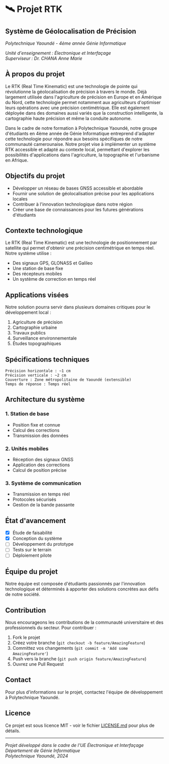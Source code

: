 # 🛰️ Projet RTK 
## Système de Géolocalisation de Précision
*Polytechnique Yaoundé - 4ème année Génie Informatique*

*Unité d'enseignement : Électronique et Interfaçage*  
*Superviseur : Dr. CHANA Anne Marie*

## À propos du projet
Le RTK (Real Time Kinematic) est une technologie de pointe qui révolutionne la géolocalisation de précision à travers le monde. Déjà largement utilisée dans l'agriculture de précision en Europe et en Amérique du Nord, cette technologie permet notamment aux agriculteurs d'optimiser leurs opérations avec une précision centimétrique. Elle est également déployée dans des domaines aussi variés que la construction intelligente, la cartographie haute précision et même la conduite autonome.

Dans le cadre de notre formation à Polytechnique Yaoundé, notre groupe d'étudiants en 4ème année de Génie Informatique entreprend d'adapter cette technologie pour répondre aux besoins spécifiques de notre communauté camerounaise. Notre projet vise à implémenter un système RTK accessible et adapté au contexte local, permettant d'explorer les possibilités d'applications dans l'agriculture, la topographie et l'urbanisme en Afrique.

## Objectifs du projet
* Développer un réseau de bases GNSS accessible et abordable
* Fournir une solution de géolocalisation précise pour les applications locales
* Contribuer à l'innovation technologique dans notre région
* Créer une base de connaissances pour les futures générations d'étudiants

## Contexte technologique
Le RTK (Real Time Kinematic) est une technologie de positionnement par satellite qui permet d'obtenir une précision centimétrique en temps réel. Notre système utilise :

* Des signaux GPS, GLONASS et Galileo
* Une station de base fixe
* Des récepteurs mobiles
* Un système de correction en temps réel

## Applications visées
Notre solution pourra servir dans plusieurs domaines critiques pour le développement local :

1. Agriculture de précision
2. Cartographie urbaine
3. Travaux publics
4. Surveillance environnementale
5. Études topographiques

## Spécifications techniques
```
Précision horizontale : ~1 cm
Précision verticale : ~2 cm
Couverture : Zone métropolitaine de Yaoundé (extensible)
Temps de réponse : Temps réel
```

## Architecture du système

### 1. Station de base
* Position fixe et connue
* Calcul des corrections
* Transmission des données

### 2. Unités mobiles
* Réception des signaux GNSS
* Application des corrections
* Calcul de position précise

### 3. Système de communication
* Transmission en temps réel
* Protocoles sécurisés
* Gestion de la bande passante

## État d'avancement
- [x] Étude de faisabilité
- [x] Conception du système
- [ ] Développement du prototype
- [ ] Tests sur le terrain
- [ ] Déploiement pilote

## Équipe du projet
Notre équipe est composée d'étudiants passionnés par l'innovation technologique et déterminés à apporter des solutions concrètes aux défis de notre société.

## Contribution
Nous encourageons les contributions de la communauté universitaire et des professionnels du secteur. Pour contribuer :

1. Fork le projet
2. Créez votre branche (`git checkout -b feature/AmazingFeature`)
3. Committez vos changements (`git commit -m 'Add some AmazingFeature'`)
4. Push vers la branche (`git push origin feature/AmazingFeature`)
5. Ouvrez une Pull Request

## Contact
Pour plus d'informations sur le projet, contactez l'équipe de développement à Polytechnique Yaoundé.

## Licence
Ce projet est sous licence MIT - voir le fichier [LICENSE.md](LICENSE.md) pour plus de détails.

---
*Projet développé dans le cadre de l'UE Électronique et Interfaçage*  
*Département de Génie Informatique*  
*Polytechnique Yaoundé, 2024*
